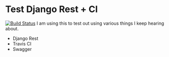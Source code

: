# Test Django Rest + CI
[![Build Status](https://travis-ci.org/qayshp/test-django-rest-ci.svg?branch=master)](https://travis-ci.org/qayshp/test-django-rest-ci)
I am using this to test out using various things I keep hearing about.
* Django Rest
* Travis CI
* Swagger
